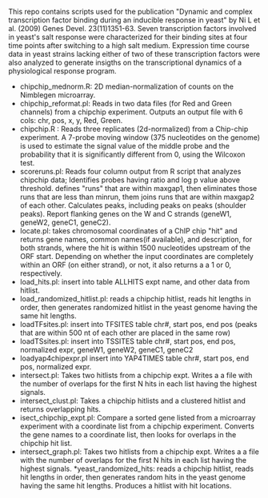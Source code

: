 This repo contains scripts used for the publication "Dynamic and complex transcription factor binding during an inducible response in yeast" by Ni L et al. (2009) Genes Devel. 23(11)1351-63. Seven transcription factors involved in yeast's salt response were characterized for their binding sites at four time points after switching to a high salt medium. Expression time course data in yeast strains lacking either of two of these transcription factors were also analyzed to generate insigths on the transcriptional dynamics of a physiological response program.   

* chipchip_mednorm.R: 2D median-normalization of counts on the Nimblegen microarray. 
* chipchip_reformat.pl: Reads in two data files (for Red and Green channels) from a
     chipchip experiment. Outputs an output file with 6 cols: chr, pos, x, y, Red, Green.
* chipchip.R : Reads three replicates (2d-normalized) from a Chip-chip experiment. 
       A 7-probe moving window (375 nucleotides on the genome)
       is used to estimate the signal value of the middle probe and the probability 
       that it is significantly different from 0, using the Wilcoxon test.
* scoreruns.pl: Reads four column output from R script that analyzes chipchip data;
       Identifies probes having ratio and log p value above threshold.
       defines "runs" that are within maxgap1, then eliminates those runs
       that are less than minrun, them joins runs that are within maxgap2
       of each other. Calculates peaks, including peaks on peaks (shoulder peaks).
       Report flanking genes on the W and C strands (geneW1, geneW2, geneC1, geneC2).
* locate.pl: takes chromosomal coordinates of a ChIP chip "hit" and returns gene names, 
       common names(if available), and description, for both strands, where the hit is 
       within 1500 nucleotides upstream of the ORF start. Depending on whether the input 
       coordinates are completely within an ORF (on either strand), or not, it also returns a 
       a 1 or 0, respectively.
* load_hits.pl: insert into table ALLHITS expt name, and other data from hitlist.
* load_randomized_hitlist.pl: reads a chipchip hitlist, reads hit lengths in order,
        then generates randomized hitlist in the yeast genome having
        the same hit lengths.
* loadTFsites.pl: insert into TFSITES table chr#, start pos, end pos
        (peaks that are within 500 nt of each other are placed in the same row)
* loadTSsites.pl: insert into TSSITES table chr#, start pos, end pos, normalized expr,
        geneW1, geneW2, geneC1, geneC2
* loadyap4chipexpr.pl insert into YAP4TIMES table chr#, start pos, end pos, normalized expr.
* intersect.pl: Takes two hitlists from a chipchip expt.  Writes a
	a file with the number of overlaps for the first N hits in
	each list having the highest signals.
* intersect_clust.pl: Takes a chipchip hitlists and a clustered hitlist and 
        returns overlapping hits.
* isect_chipchip_expt.pl: Compare a sorted gene listed from a microarray experiment
        with a coordinate list from a chipchip experiment.  Converts
        the gene names to a coordinate list, then looks for overlaps
        in the chipchip hit list.
* intersect_graph.pl: Takes two hitlists from a chipchip expt.  Writes a
	a file with the number of overlaps for the first N hits in
	each list having the highest signals.
*yeast_randomized_hits: reads a chipchip hitlist, reads hit lengths in order,
       then generates random hits in the yeast genome having 
       the same hit lengths. Produces a hitlist with hit locations.

